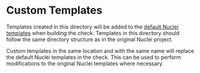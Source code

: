 # Custom Templates

Templates created in this directory will be added to the [default Nuclei templates](https://github.com/projectdiscovery/nuclei-templates/) when building the check. Templates in this directory should follow the same directory structure as in the original Nuclei project.

Custom templates in the same location and with the same name will replace the default Nuclei templates in the check. This can be used to perform modifications to the original Nuclei templates where necessary.
